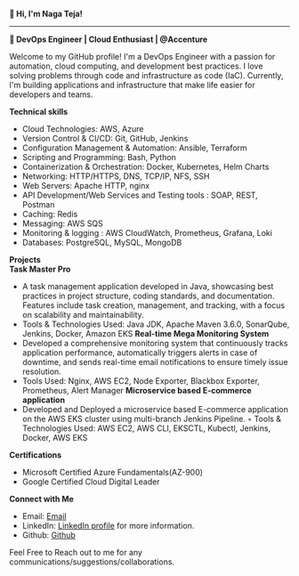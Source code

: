 **👋 Hi, I'm Naga Teja!**
**********************************************************************************************************************************************************************************************************************
**🚀 DevOps Engineer | Cloud Enthusiast | @Accenture**

Welcome to my GitHub profile! I'm a DevOps Engineer with a passion for automation, cloud computing, and development best practices. I love solving problems through code and infrastructure as code (IaC). Currently, I'm building applications and infrastructure that make life easier for developers and teams.

**Technical skills**
 * Cloud Technologies: AWS, Azure
 * Version Control & CI/CD: Git, GitHub, Jenkins
 * Configuration Management & Automation: Ansible, Terraform
 * Scripting and Programming: Bash, Python
 * Containerization & Orchestration: Docker, Kubernetes, Helm Charts
 * Networking: HTTP/HTTPS, DNS, TCP/IP, NFS, SSH
 * Web Servers: Apache HTTP, nginx
 * API Development/Web Services and Testing tools : SOAP, REST, Postman
 * Caching: Redis
 * Messaging: AWS SQS
 * Monitoring & logging : AWS CloudWatch, Prometheus, Grafana, Loki
 * Databases: PostgreSQL, MySQL, MongoDB

**Projects**<br>
 **Task Master Pro**
   * A task management application developed in Java, showcasing best practices in project structure, coding
   standards, and documentation. Features include task creation, management, and tracking, with a focus on
   scalability and maintainability.
   * Tools & Technologies Used: Java JDK, Apache Maven 3.6.0, SonarQube, Jenkins, Docker, Amazon EKS
 **Real-time Mega Monitoring System**<br>
   * Developed a comprehensive monitoring system that continuously tracks application performance, automatically triggers alerts in case of downtime, and sends real-time email notifications to ensure timely issue
     resolution.
   * Tools Used: Nginx, AWS EC2, Node Exporter, Blackbox Exporter, Prometheus, Alert Manager
 **Microservice based E-commerce application**<br>
   * Developed and Deployed a microservice based E-commerce application on the AWS EKS cluster using multi-branch Jenkins Pipeline.
   ◦ Tools & Technologies Used: AWS EC2, AWS CLI, EKSCTL, Kubectl, Jenkins, Docker, AWS EKS

**Certifications**
   * Microsoft Certified Azure Fundamentals(AZ-900)
   * Google Certified Cloud Digital Leader

**Connect with Me**
   * Email: [Email](jettinagateja939@gmail.com)
   * LinkedIn: [LinkedIn profile](https://www.linkedin.com/in/naga-teja-jetti/) for more information.
   * Github: [Github](https://github.com/jettinagateja)

 Feel Free to Reach out to me for any communications/suggestions/collaborations.
